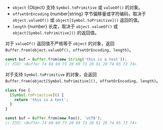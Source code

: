 <!-- YAML
added: v8.2.0
-->

* `object` {Object} 支持 `Symbol.toPrimitive` 或 `valueOf()` 的对象。
* `offsetOrEncoding` {number|string} 字节偏移量或字符编码，取决于 `object.valueOf()` 或 `object[Symbol.toPrimitive]()` 返回的值。
* `length` {number} 长度，取决于 `object.valueOf()` 或 `object[Symbol.toPrimitive]()` 的返回值。

对于 `valueOf()` 返回值不严格等于 `object` 的对象，返回 `Buffer.from(object.valueOf(), offsetOrEncoding, length)`。

```js
const buf = Buffer.from(new String('this is a test'));
// 打印: <Buffer 74 68 69 73 20 69 73 20 61 20 74 65 73 74>
```

对于支持 `Symbol.toPrimitive` 的对象，会返回 `Buffer.from(object[Symbol.toPrimitive](), offsetOrEncoding, length)`。

```js
class Foo {
  [Symbol.toPrimitive]() {
    return 'this is a test';
  }
}

const buf = Buffer.from(new Foo(), 'utf8');
// 打印: <Buffer 74 68 69 73 20 69 73 20 61 20 74 65 73 74>
```

